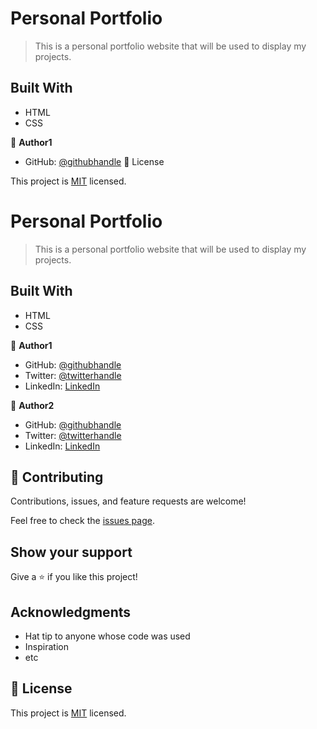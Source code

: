 # Personal Portfolio

> This is a personal portfolio website that will be used to display my projects.




## Built With

- HTML
- CSS

👤 **Author1**

- GitHub: [@githubhandle](https://github.com/githubhandle)
📝 License

This project is [MIT](./MIT.md) licensed.








# Personal Portfolio

>  This is a personal portfolio website that will be used to display my projects.


## Built With

- HTML
- CSS


👤 **Author1**

- GitHub: [@githubhandle](https://github.com/githubhandle)
- Twitter: [@twitterhandle](https://twitter.com/twitterhandle)
- LinkedIn: [LinkedIn](https://linkedin.com/in/linkedinhandle)

👤 **Author2**

- GitHub: [@githubhandle](https://github.com/Estherstarr/)
- Twitter: [@twitterhandle](https://twitter.com/AnibeEsther)
- LinkedIn: [LinkedIn](https://linkedin.com/in/onwuanibeonome)

## 🤝 Contributing

Contributions, issues, and feature requests are welcome!

Feel free to check the [issues page](../../issues/).

## Show your support

Give a ⭐️ if you like this project!

## Acknowledgments

- Hat tip to anyone whose code was used
- Inspiration
- etc

## 📝 License

This project is [MIT](./MIT.md) licensed.